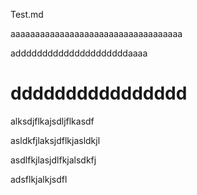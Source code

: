Test.md

aaaaaaaaaaaaaaaaaaaaaaaaaaaaaaaaaaa

adddddddddddddddddddddaaaa

# dddddddddddddddd

alksdjflkajsdljflkasdf

asldkfjlaksjdflkjasldkjl

asdlfkjlasjdlfkjalsdkfj

adsflkjalkjsdfl